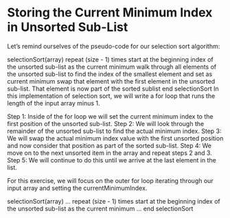 # Storing the Current Minimum Index in Unsorted Sub-List

Let’s remind ourselves of the pseudo-code for our selection sort algorithm:

selectionSort(array)
 repeat (size - 1) times
  start at the beginning index of the unsorted sub-list as the current minimum
    walk through all elements of the unsorted sub-list to find the index of the smallest element and set as current minimum
  swap that element with the first element in the unsorted sub-list. That element is now part of the sorted sublist
end selectionSort
In this implementation of selection sort, we will write a for loop that runs the length of the input array minus 1.

Step 1: Inside of the for loop we will set the current minimum index to the first position of the unsorted sub-list.
Step 2: We will look through the remainder of the unsorted sub-list to find the actual minimum index.
Step 3: We will swap the actual minimum index value with the first unsorted position and now consider that position as part of the sorted sub-list.
Step 4: We move on to the next unsorted item in the array and repeat steps 2 and 3.
Step 5: We will continue to do this until we arrive at the last element in the list.

For this exercise, we will focus on the outer for loop iterating through our input array and setting the currentMinimumIndex.

selectionSort(array)
...
 repeat (size - 1) times
  start at the beginning index of the unsorted sub-list as the current minimum
   ...
end selectionSort
